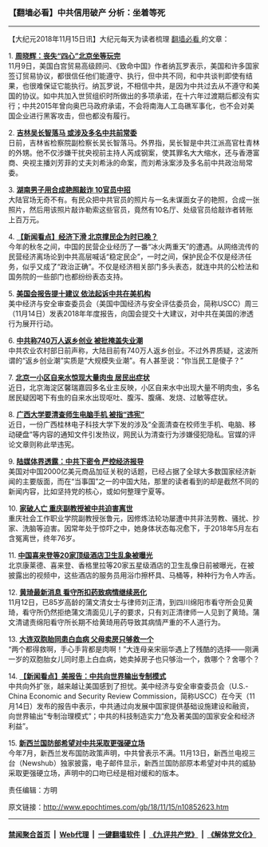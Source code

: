 ### 【翻墙必看】中共信用破产 分析：坐着等死
------------------------

<p>
 【大纪元2018年11月15日讯】大纪元每天为读者梳理
 <a href="http://www.epochtimes.com/gb/tag/%E7%BF%BB%E5%A2%99%E5%BF%85%E7%9C%8B.html">
  翻墙必看
 </a>
 的文章：
</p>
<p>
 1.
 <b>
  <a href="http://www.epochtimes.com/gb/18/11/14/n10852311.htm" rel="noopener noreferrer" target="_blank">
   周晓辉：丧失“四心”北京坐等玩完
  </a>
 </b>
 <br/>
 11月9日，美国白宫贸易高级顾问、《致命中国》作者纳瓦罗表示，美国和许多国家签订贸易协议，都很信任他们能遵守、执行，但中共不同，和中共谈判即使有结果，也很难保证它能执行。纳瓦罗说，不相信中共，是因为中共过去从不遵守和美国的协议。如中共加入世贸组织时所做出的多项承诺，在十六年过渡期后都没有实行；中共2015年曾向奥巴马政府承诺，不会将南海人工岛礁军事化，也不会对美国企业进行黑客攻击，但也都没有履行。
</p>
<p>
 2.
 <b>
  <a href="http://www.epochtimes.com/gb/18/11/14/n10850562.htm" rel="noopener noreferrer" target="_blank">
   吉林吴长智落马 或涉及多名中共前常委
  </a>
 </b>
 <br/>
 日前，吉林省检察院副检察长吴长智落马。外界指，吴长智是中共江派高官杜青林的外甥。他不仅涉嫌干扰央视前主持人芮成钢案，使其罪名大大缩水，还与香港富商、央视主播刘芳菲的丈夫刘希泳的命案，而刘希泳案涉及多名前中共政治局常委。
</p>
<p>
 3.
 <b>
  <a href="http://www.epochtimes.com/gb/18/11/14/n10852046.htm" rel="noopener noreferrer" target="_blank">
   湖南男子用合成艳照敲诈 10官员中招
  </a>
 </b>
 <br/>
 大陆官场无奇不有。有民众把中共官员的照片与一名未谋面女子的艳照，合成一张照片，然后用该照片敲诈勒索这些官员，竟然有10名厅、处级官员给敲诈者转账上百万元。
</p>
<p>
 4.
 <b>
  <a href="http://www.epochtimes.com/gb/18/11/14/n10851890.htm" rel="noopener noreferrer" target="_blank">
   【新闻看点】经济下滑 北京撑民企为时已晚？
  </a>
 </b>
 <br/>
 今年的秋冬之间，中国的民营企业经历了一番“冰火两重天”的遭遇。从网络流传的民营经济离场论到中共高层喊话“稳定民企”，一时之间，保护民企不仅是经济任务，似乎又成了“政治正确”。不仅是经济相关部门多头表态，就连中共的公检法和国务院的一些部门也都纷纷表态支持。
</p>
<p>
 5.
 <b>
  <a href="http://www.epochtimes.com/gb/18/11/14/n10851671.htm" rel="noopener noreferrer" target="_blank">
   美国会报告提十建议 依法起诉中共在美机构
  </a>
 </b>
 <br/>
 美中经济与安全审查委员会（美国中国经济与安全评估委员会，简称USCC）周三（11月14日）发表2018年年度报告，向国会提交十大建议，对中共在美国的渗透行为展开行动。
</p>
<p>
 6.
 <b>
  <a href="http://www.epochtimes.com/gb/18/11/14/n10851919.htm" rel="noopener noreferrer" target="_blank">
   中共称740万人返乡创业 被批掩盖失业潮
  </a>
 </b>
 <br/>
 中共农业农村部日前声称，大陆目前有740万人返乡创业。不过外界质疑，这波所谓的“返乡创业潮”实质是“大规模失业潮”。有人甚至说：“你当民工是傻子？”
</p>
<p>
 7.
 <b>
  <a href="http://www.epochtimes.com/gb/18/11/14/n10850057.htm" rel="noopener noreferrer" target="_blank">
   北京一小区自来水惊现大量肉虫 居民出症状
  </a>
 </b>
 <br/>
 近日，北京海淀区馨瑞嘉园多名业主反映，小区自来水中出现大量不明肉虫，多名居民疑因喝下有虫的自来水出现呕吐、腹泻、腹痛、发烧、过敏等症状。
</p>
<p>
 8.
 <b>
  <a href="http://www.epochtimes.com/gb/18/11/14/n10851236.htm" rel="noopener noreferrer" target="_blank">
   广西大学要清查师生电脑手机 被指“违宪”
  </a>
 </b>
 <br/>
 近日，一份广西桂林电子科技大学下发的涉及“全面清查在校师生手机、电脑、移动硬盘”等内容的通知文件引发热议，网民认为清查行为涉嫌侵犯隐私。官媒的评论文章则称此举违宪。
</p>
<p>
 9.
 <b>
  <a href="http://www.epochtimes.com/gb/18/11/14/n10851177.htm" rel="noopener noreferrer" target="_blank">
   陆媒体界透露：中共下密令 严控经济报导
  </a>
 </b>
 <br/>
 美国对中国2000亿美元商品加征关税的话题，已经占据了全球大多数国家经济新闻的主要版面，而在“当事国”之一的中国大陆，那里的读者看到的却是截然不同的新闻内容，比如坚持党的核心，或如何整理宁夏等。
</p>
<p>
 10.
 <b>
  <a href="http://www.epochtimes.com/gb/18/11/14/n10851484.htm" rel="noopener noreferrer" target="_blank">
   家破人亡 重庆副教授被中共迫害离世
  </a>
 </b>
 <br/>
 重庆社会工作职业学院副教授张鲁元，因修炼法轮功屡遭中共非法劳教、骚扰、抄家、洗脑等迫害。因常年处于惊吓之中，她身体状态每况愈下，于2018年5月左右含冤离世，终年76岁。
</p>
<p>
 11.
 <b>
  <a href="http://www.epochtimes.com/gb/18/11/14/n10852250.htm" rel="noopener noreferrer" target="_blank">
   中国喜来登等20家顶级酒店卫生乱象被曝光
  </a>
 </b>
 <br/>
 北京康莱德、喜来登、香格里拉等20家五星级酒店的卫生乱像日前被曝光，在被披露出的视频中，这些酒店的服务员用浴巾擦杯具、马桶等，种种行为令人咋舌。
</p>
<p>
 12.
 <b>
  <a href="http://www.epochtimes.com/gb/18/11/14/n10851953.htm" rel="noopener noreferrer" target="_blank">
   黄琦最新消息 看守所扣药致病情继续恶化
  </a>
 </b>
 <br/>
 11月12日，已85岁高龄的蒲文清女士与律师刘正清，到四川绵阳市看守所会见黄琦，看守所仍然拒绝蒲文清面见儿子的要求，只有刘正清律师一人见到了黄琦。蒲文清谴责绵阳看守所长期不给黄琦用药导致其病情严重的不人道行为。
</p>
<p>
 13.
 <b>
  <a href="http://www.epochtimes.com/gb/18/11/14/n10852271.htm" rel="noopener noreferrer" target="_blank">
   大连双胞胎同患白血病 父母卖房只够救一个
  </a>
 </b>
 <br/>
 “两个都得救啊，手心手背都是肉啊！”大连母亲宋丽华遇上了残酷的选择——刚满一岁的双胞胎女儿同时患上白血病，她卖掉房子也只够治一个，救哪个？舍哪个？
</p>
<p>
 14.
 <b>
  <a href="http://www.epochtimes.com/gb/18/11/14/n10852108.htm" rel="noopener noreferrer" target="_blank">
   【新闻看点】美报告：中共向世界输出专制模式
  </a>
 </b>
 <br/>
 中共向外扩张，越来越让美国感到了担忧。美中经济与安全审查委员会（U.S.-China Economic and Security Review Commission，简称USCC）在今天（11月14日）发布的报告中表示，中共通过向发展中国家提供基础设施建设和融资，向世界输出“专制治理模式”；中共的科技制造实力“危及著美国的国家安全和经济利益”。
</p>
<p>
 15.
 <b>
  <a href="http://www.epochtimes.com/gb/18/11/14/n10852065.htm" rel="noopener noreferrer" target="_blank">
   新西兰国防部希望对中共采取更强硬立场
  </a>
 </b>
 <br/>
 今年7月，新西兰发布国防政策声明，中共曾表示不满。11月13日，新西兰电视三台（Newshub）独家披露，电子邮件显示，新西兰国防部原本希望对中共的威胁采取更强硬立场，声明中的口吻已经是相对缓和的版本。
</p>
<p>
 责任编辑：方明
</p>

原文链接：http://www.epochtimes.com/gb/18/11/15/n10852623.htm


------------------------
#### [禁闻聚合首页](https://github.com/gfw-breaker/banned-news/blob/master/README.md) &nbsp;|&nbsp; [Web代理](https://github.com/gfw-breaker/open-proxy/blob/master/README.md) &nbsp;|&nbsp; [一键翻墙软件](https://github.com/gfw-breaker/nogfw/blob/master/README.md) &nbsp;|&nbsp; [《九评共产党》](https://github.com/gfw-breaker/9ping.md/blob/master/README.md#九评之一评共产党是什么) &nbsp;|&nbsp; [《解体党文化》](https://github.com/gfw-breaker/jtdwh.md/blob/master/README.md#绪论)
